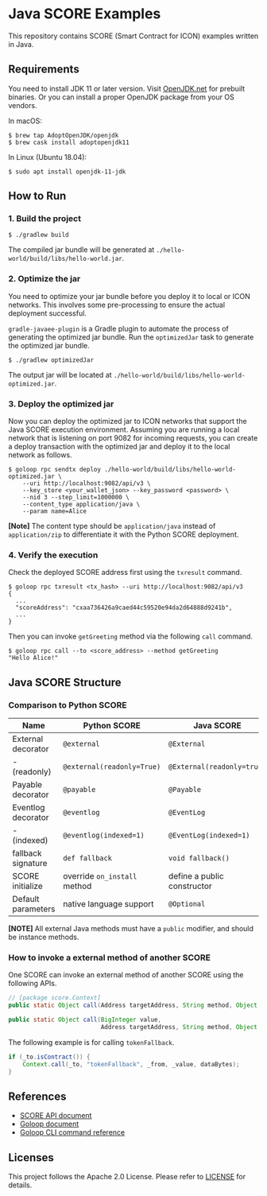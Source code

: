 # Java SCORE Examples

This repository contains SCORE (Smart Contract for ICON) examples written in Java.

## Requirements

You need to install JDK 11 or later version. Visit [OpenJDK.net](http://openjdk.java.net/) for prebuilt binaries.
Or you can install a proper OpenJDK package from your OS vendors.

In macOS:
```
$ brew tap AdoptOpenJDK/openjdk
$ brew cask install adoptopenjdk11
```

In Linux (Ubuntu 18.04):
```
$ sudo apt install openjdk-11-jdk
```

## How to Run

### 1. Build the project

```
$ ./gradlew build
```
The compiled jar bundle will be generated at `./hello-world/build/libs/hello-world.jar`.

### 2. Optimize the jar

You need to optimize your jar bundle before you deploy it to local or ICON networks.
This involves some pre-processing to ensure the actual deployment successful.

`gradle-javaee-plugin` is a Gradle plugin to automate the process of generating the optimized jar bundle.
Run the `optimizedJar` task to generate the optimized jar bundle.

```
$ ./gradlew optimizedJar
```
The output jar will be located at `./hello-world/build/libs/hello-world-optimized.jar`.

### 3. Deploy the optimized jar

Now you can deploy the optimized jar to ICON networks that support the Java SCORE execution environment.
Assuming you are running a local network that is listening on port 9082 for incoming requests,
you can create a deploy transaction with the optimized jar and deploy it to the local network as follows.

```
$ goloop rpc sendtx deploy ./hello-world/build/libs/hello-world-optimized.jar \
    --uri http://localhost:9082/api/v3 \
    --key_store <your_wallet_json> --key_password <password> \
    --nid 3 --step_limit=1000000 \
    --content_type application/java \
    --param name=Alice
```

**[Note]** The content type should be `application/java` instead of `application/zip` to differentiate it with the Python SCORE deployment.

### 4. Verify the execution

Check the deployed SCORE address first using the `txresult` command.
```
$ goloop rpc txresult <tx_hash> --uri http://localhost:9082/api/v3
{
  ...
  "scoreAddress": "cxaa736426a9caed44c59520e94da2d64888d9241b",
  ...
}
```

Then you can invoke `getGreeting` method via the following `call` command.
```
$ goloop rpc call --to <score_address> --method getGreeting
"Hello Alice!"
```

## Java SCORE Structure

### Comparison to Python SCORE

| Name               | Python SCORE                 | Java SCORE                  |
|--------------------|------------------------------|-----------------------------|
| External decorator | `@external`                  | `@External`                 |
| - (readonly)       | `@external(readonly=True)`   | `@External(readonly=true)`  |
| Payable decorator  | `@payable`                   | `@Payable`                  |
| Eventlog decorator | `@eventlog`                  | `@EventLog`                 |
| - (indexed)        | `@eventlog(indexed=1)`       | `@EventLog(indexed=1)`      |
| fallback signature | `def fallback`               | `void fallback()`           |
| SCORE initialize   | override `on_install` method | define a public constructor |
| Default parameters | native language support      | `@Optional`                 |

**[NOTE]** All external Java methods must have a `public` modifier, and should be instance methods.

### How to invoke a external method of another SCORE

One SCORE can invoke an external method of another SCORE using the following APIs.

```java
// [package score.Context]
public static Object call(Address targetAddress, String method, Object... params);

public static Object call(BigInteger value,
                          Address targetAddress, String method, Object... params);
```

The following example is for calling `tokenFallback`.
```java
if (_to.isContract()) {
    Context.call(_to, "tokenFallback", _from, _value, dataBytes);
}
```

## References

* [SCORE API document](http://ci.arch.iconloop.com/pages/arch/goloop/master/javadoc/)
* [Goloop document](http://ci.arch.iconloop.com/pages/arch/goloop/master/doc/)
* [Goloop CLI command reference](http://ci.arch.iconloop.com/pages/arch/goloop/master/doc/goloop_cli.html)

## Licenses

This project follows the Apache 2.0 License. Please refer to [LICENSE](https://www.apache.org/licenses/LICENSE-2.0) for details.
